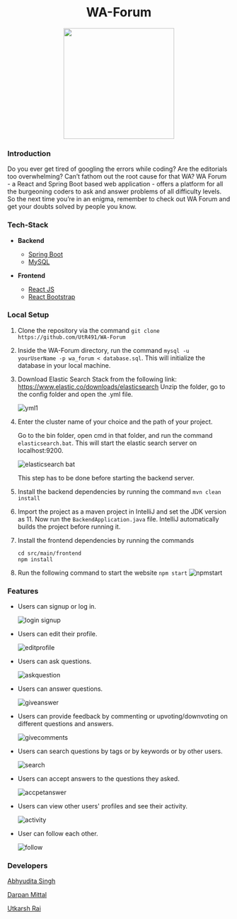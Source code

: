  <h1 align=center>WA-Forum</h1>
<p align = center><img src="https://user-images.githubusercontent.com/59697798/114752616-20fab300-9d74-11eb-96b5-9ed819e3e13c.png" width="250" align="centre"/></p>

### Introduction
   Do you ever get tired of googling the errors while coding? Are the editorials too overwhelming?
Can’t fathom out the root cause for that WA?
WA Forum - a React and Spring Boot based web application - offers a platform for all the burgeoning coders to ask and answer problems of all difficulty levels. 
 So the next time you’re in an enigma, remember to check out WA Forum and get your doubts solved by people you know.

### Tech-Stack
-  **Backend**

    

    - [Spring Boot](https://spring.io/projects/spring-boot)
    - [MySQL](https://www.mysql.com/)

-  **Frontend**
    

    - [React JS](https://reactjs.org/)
    - [React Bootstrap](https://react-bootstrap.github.io/)

### Local Setup

   

1. Clone the repository via the command  ``git clone https://github.com/UtR491/WA-Forum``
2. Inside the WA-Forum directory, run the command `mysql -u yourUserName -p wa_forum < database.sql`. This will initialize the database in your local machine.
3. Download Elastic Search Stack from the following link: 
https://www.elastic.co/downloads/elasticsearch
Unzip the folder, go to the config folder and open the .yml file. 
    
    
    ![yml1](https://user-images.githubusercontent.com/59697798/114849853-cc9c1580-9dfd-11eb-9683-9f4ee41675c3.gif)

4. Enter the cluster name of your choice and the path of your project. 
        
   Go to the bin folder, open cmd in that folder, and run the command    
           `elasticsearch.bat`. This will start the elastic search server on localhost:9200. 
           
    ![elasticsearch bat](https://user-images.githubusercontent.com/59697798/114848994-f0ab2700-9dfc-11eb-831e-3bc351554850.gif)

           
        
        
   This step has to be done before starting the backend server.

5. Install the backend dependencies by running the command `mvn clean install`
6. Import the project as a maven project in IntelliJ and set the JDK version as 11. Now run the `BackendApplication.java` file. IntelliJ automatically builds the project before running it.
7. Install the frontend dependencies by running the commands

    ```
    cd src/main/frontend
    npm install
    ```
8. Run the following command to start the website `npm start`
    ![npmstart](https://user-images.githubusercontent.com/59697798/114817836-55a05600-9dd8-11eb-855a-a5d810dd5d68.gif)



### Features

- Users can signup or log in.

     ![login signup](https://user-images.githubusercontent.com/59697798/114818321-3bb34300-9dd9-11eb-8f41-7a532395db61.gif)
    
- Users can edit their profile.

     ![editprofile](https://user-images.githubusercontent.com/59697798/114825048-58ed0f00-9de3-11eb-8304-6626742d43e5.gif)
     
 - Users can ask questions.
 
     ![askquestion](https://user-images.githubusercontent.com/59697798/114825114-6efacf80-9de3-11eb-86b6-69bc6a562659.gif)
     
- Users can answer questions.

     ![giveanswer](https://user-images.githubusercontent.com/59697798/114825153-79b56480-9de3-11eb-9785-3f5c76b913a1.gif)
     
- Users can provide feedback by commenting or upvoting/downvoting on different questions and answers.

     ![givecomments](https://user-images.githubusercontent.com/59697798/114825185-846ff980-9de3-11eb-97c0-7883015cb4d4.gif)
     
- Users can search questions by tags or by keywords or by other users.

     ![search](https://user-images.githubusercontent.com/59697798/114827752-b5056280-9de6-11eb-9af6-4e1bc7f41d14.gif)

    
- Users can accept answers to the questions they asked. 
      
     ![accpetanswer](https://user-images.githubusercontent.com/59697798/114825491-ecbedb00-9de3-11eb-9544-89dcfb473294.gif)
     
- Users can view other users' profiles and see their activity.
     
     ![activity](https://user-images.githubusercontent.com/59697798/114828082-1c231700-9de7-11eb-9283-40468845965d.gif)

       
- User can follow each other.
      
     ![follow](https://user-images.githubusercontent.com/59697798/114827928-e5e59780-9de6-11eb-83f4-9bfe0758234b.gif)


### Developers
[Abhyudita Singh](https://github.com/singhabhyudita) 

[Darpan Mittal](https://github.com/darpan1107)

[Utkarsh Rai](https://github.com/UtR491) 
